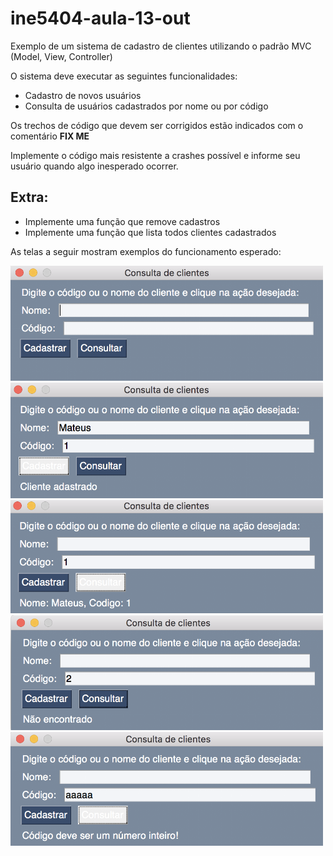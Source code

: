 # ine5404-aula-13-out
Exemplo de um sistema de cadastro de clientes utilizando o padrão MVC (Model, View, Controller)

O sistema deve executar as seguintes funcionalidades:
 - Cadastro de novos usuários
 - Consulta de usuários cadastrados por nome ou por código
 
Os trechos de código que devem ser corrigidos estão indicados com o comentário **FIX ME**

Implemente o código mais resistente a crashes possível e informe seu usuário quando algo inesperado ocorrer.

## Extra:
 - Implemente uma função que remove cadastros
 - Implemente uma função que lista todos clientes cadastrados


As telas a seguir mostram exemplos do funcionamento esperado:

<img src="telas/tela_inicial.png" width="500">
<img src="telas/cadastro_finalizado.png" width="500">
<img src="telas/busca_codigo.png" width="500">
<img src="telas/cadastro_nao_encontrado.png" width="500">
<img src="telas/consulta_errada.png" width="500">
